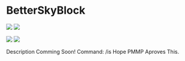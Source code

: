 # BetterSkyBlock
[![](https://poggit.pmmp.io/shield.state/BetterSkyBlock)](https://poggit.pmmp.io/p/BetterSkyBlock)
<a href="https://poggit.pmmp.io/p/BetterSkyBlock"><img src="https://poggit.pmmp.io/shield.state/BetterSkyBlock"></a>

[![](https://poggit.pmmp.io/shield.api/BetterSkyBlock)](https://poggit.pmmp.io/p/BetterSkyBlock)
<a href="https://poggit.pmmp.io/p/BetterSkyBlock"><img src="https://poggit.pmmp.io/shield.api/BetterSkyBlock"></a>


Description Comming Soon! Command: /is
Hope PMMP Aproves This.
